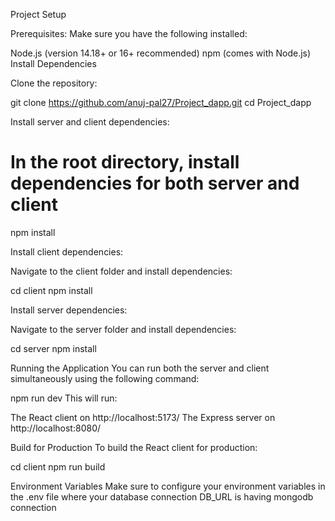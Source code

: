 Project Setup

Prerequisites:
Make sure you have the following installed:

Node.js (version 14.18+ or 16+ recommended)
npm (comes with Node.js)
Install Dependencies

Clone the repository:


git clone https://github.com/anuj-pal27/Project_dapp.git
cd Project_dapp

Install server and client dependencies:


# In the root directory, install dependencies for both server and client

npm install

Install client dependencies:

Navigate to the client folder and install dependencies:


cd client
npm install

Install server dependencies:

Navigate to the server folder and install dependencies:


cd server
npm install

Running the Application
You can run both the server and client simultaneously using the following command:

npm run dev
This will run:

The React client on http://localhost:5173/
The Express server on http://localhost:8080/

Build for Production
To build the React client for production:


cd client
npm run build

Environment Variables
Make sure to configure your environment variables in the .env file where your database connection DB_URL is having mongodb connection